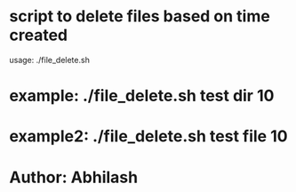 # script to delete files based on time created
  usage: ./file_delete.sh <directory> <Confirm file or directory> <Number of days old file>
# example: ./file_delete.sh test dir 10
# example2: ./file_delete.sh test file 10
# Author: Abhilash
